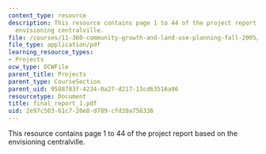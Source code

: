 ```yaml
---
content_type: resource
description: This resource contains page 1 to 44 of the project report based on the
  envisioning centralville.
file: /courses/11-360-community-growth-and-land-use-planning-fall-2005/2e97c50361c720e8d789cfd39a756336_final_report_1.pdf
file_type: application/pdf
learning_resource_types:
- Projects
ocw_type: OCWFile
parent_title: Projects
parent_type: CourseSection
parent_uid: 9588783f-4234-0a27-d217-13cd63516a96
resourcetype: Document
title: final_report_1.pdf
uid: 2e97c503-61c7-20e8-d789-cfd39a756336
---
```

This resource contains page 1 to 44 of the project report based on the envisioning centralville.

